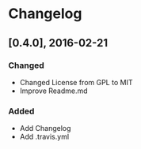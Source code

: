 # Changelog

## [0.4.0], 2016-02-21

### Changed

 * Changed License from GPL to MIT
 * Improve Readme.md
 
### Added

 * Add Changelog
 * Add .travis.yml